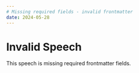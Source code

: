 ```yaml
---
# Missing required fields - invalid frontmatter
date: 2024-05-28
---
```


# Invalid Speech

This speech is missing required frontmatter fields.
